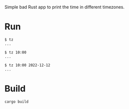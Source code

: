 Simple bad Rust app to print the time in different timezones.

# Run
```
$ tz
...

$ tz 10:00
...

$ tz 10:00 2022-12-12
...
```

# Build
```
cargo build
```
